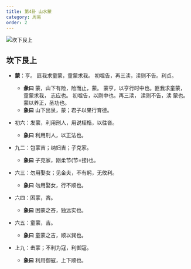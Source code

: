 ```yaml
---
title: 第4卦 山水蒙
category: 周易
order: 2
---
```


![坎下艮上](https://upload.wikimedia.org/wikipedia/commons/8/86/Yijing-04.png)

## 坎下艮上

* **蒙**：亨。 匪我求童蒙，童蒙求我。 初噬告，再三渎，渎则不告。利贞。
  * **彖曰** 蒙，山下有险，险而止，蒙。 蒙亨，以亨行时中也。匪我求童蒙， 童蒙求我， 志应也。 初噬告，以刚中也。再三渎， 渎则不告，渎 蒙也。 蒙以养正，圣功也。
  * **象曰** 山下出泉，蒙；君子以果行育德。

* 初六：发蒙，利用刑人，用说桎梏，以往吝。
  * **象曰** 利用刑人，以正法也。

* 九二：包蒙吉；纳妇吉；子克家。
  * **象曰** 子克家，刚柔节(节=接)也。

* 六三：勿用娶女；见金夫，不有躬，无攸利。
  * **象曰** 勿用娶女，行不顺也。

* 六四：困蒙，吝。
  * **象曰** 困蒙之吝，独远实也。

* 六五：童蒙，吉。
  * **象曰** 童蒙之吉，顺以巽也。

* 上九：击蒙；不利为寇，利御寇。
  * **象曰** 利用御寇，上下顺也。
